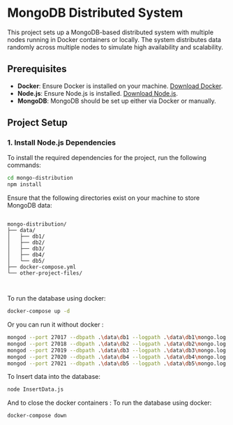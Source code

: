 # MongoDB Distributed System

This project sets up a MongoDB-based distributed system with multiple nodes running in Docker containers or locally. The system distributes data randomly across multiple nodes to simulate high availability and scalability.

## Prerequisites

- **Docker**: Ensure Docker is installed on your machine. [Download Docker](https://www.docker.com/get-started).
- **Node.js**: Ensure Node.js is installed. [Download Node.js](https://nodejs.org/).
- **MongoDB**: MongoDB should be set up either via Docker or manually.

## Project Setup

### 1. Install Node.js Dependencies

To install the required dependencies for the project, run the following commands:

```bash
cd mongo-distribution
npm install
```

Ensure that the following directories exist on your machine to store MongoDB data:

```plaintext

mongo-distribution/
├── data/
│   ├── db1/
│   ├── db2/
│   ├── db3/
│   ├── db4/
│   └── db5/
├── docker-compose.yml
└── other-project-files/

    

```

To run the database using docker:

```bash
docker-compose up -d
```

Or you can run it without docker :

```bash
mongod --port 27017 --dbpath .\data\db1 --logpath .\data\db1\mongo.log
mongod --port 27018 --dbpath .\data\db2 --logpath .\data\db2\mongo.log
mongod --port 27019 --dbpath .\data\db3 --logpath .\data\db3\mongo.log
mongod --port 27020 --dbpath .\data\db4 --logpath .\data\db4\mongo.log
mongod --port 27021 --dbpath .\data\db5 --logpath .\data\db5\mongo.log
```

To Insert data into the database:

```bash
node InsertData.js
```

And to close the docker containers :
To run the database using docker:

```bash
docker-compose down
```
